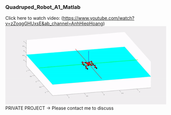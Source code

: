 ### Quadruped_Robot_A1_Matlab

Click here to watch video:
(https://www.youtube.com/watch?v=zZoqgGHUxsE&ab_channel=AnhHiepHoang)
![](./result.gif)
PRIVATE PROJECT -> Please contact me to discuss
